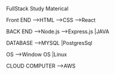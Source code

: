 FullStack Study Materical

Front END
  -->HTML
  -->CSS
  -->React

BACK END 
  -->Node.js
  -->Express.js
  |JAVA

DATABASE
  -->MYSQL
  |PostgresSql
  
OS
  -->Window OS
  |Linux

CLOUD COMPUTER 
   -->AWS
      


  
